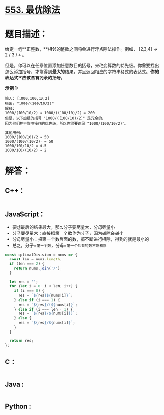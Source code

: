 # [553. 最优除法](https://leetcode-cn.com/problems/optimal-division/)

# 题目描述：

给定一组**正整数，**相邻的整数之间将会进行浮点除法操作。例如， [2,3,4] -> 2 / 3 / 4 。

但是，你可以在任意位置添加任意数目的括号，来改变算数的优先级。你需要找出怎么添加括号，才能得到**最大的**结果，并且返回相应的字符串格式的表达式。**你的表达式不应该含有冗余的括号。**



**示例 1:**

```
输入: [1000,100,10,2]
输出: "1000/(100/10/2)"
解释:
1000/(100/10/2) = 1000/((100/10)/2) = 200
但是，以下加粗的括号 "1000/((100/10)/2)" 是冗余的，
因为他们并不影响操作的优先级，所以你需要返回 "1000/(100/10/2)"。

其他用例:
1000/(100/10)/2 = 50
1000/(100/(10/2)) = 50
1000/100/10/2 = 0.5
1000/100/(10/2) = 2
```




# 解答：

## C++：

```cpp

```

## JavaScript：

- 要想最后的结果最大，那么分子要尽量大，分母尽量小
- 分子要尽量大：直接把第一个数作为分子，因为越除会越小
- 分母尽量小：把第一个数后面的数，都不断进行相除，得到的就是最小的
- 总之，分子=`第一个数`，分母=`第一个后面的数不断相除`

```javascript
const optimalDivision = nums => {
  const len = nums.length;
  if (len === 2) {
    return nums.join('/');
  }

  let res = '';
  for (let i = 0; i < len; i++) {
    if (i === 0) {
      res = `${res}${nums[i]}`;
    } else if (i === 1) {
      res = `${res}/(${nums[i]}`;
    } else if (i === len - 1) {
      res = `${res}/${nums[i]})`;
    } else {
      res = `${res}/${nums[i]}`;
    }
  }

  return res;
};
```

## C：

```c

```

## Java :
```java

```

## Python :

```python

```

